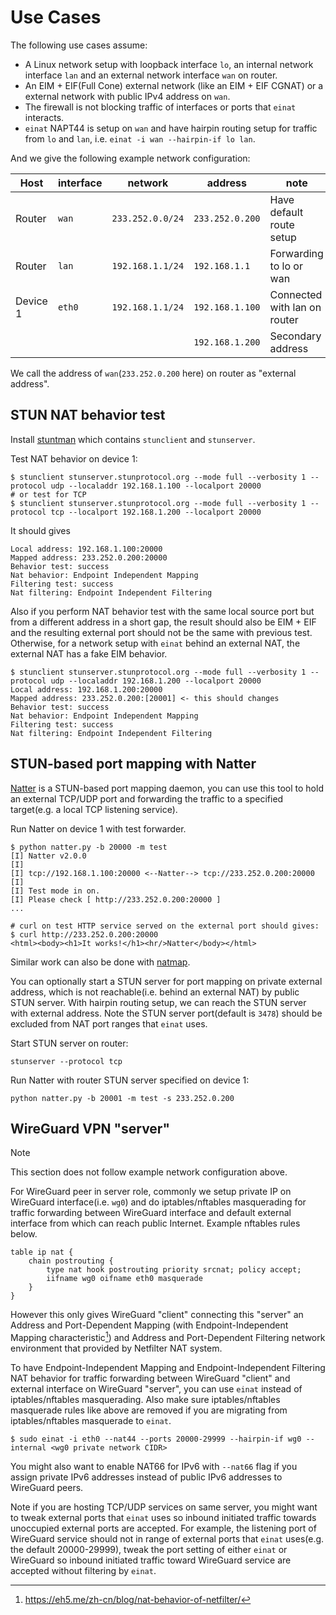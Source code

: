 # Use Cases

The following use cases assume:

-   A Linux network setup with loopback interface `lo`, an internal network interface `lan` and an external network interface `wan` on router.
-   An EIM + EIF(Full Cone) external network (like an EIM + EIF CGNAT) or a external network with public IPv4 address on `wan`.
-   The firewall is not blocking traffic of interfaces or ports that `einat` interacts.
-   `einat` NAPT44 is setup on `wan` and have hairpin routing setup for traffic from `lo` and `lan`, i.e. `einat -i wan --hairpin-if lo lan`.

And we give the following example network configuration:

| Host     | interface | network          | address         | note                         |
| -------- | --------- | ---------------- | --------------- | ---------------------------- |
| Router   | `wan`     | `233.252.0.0/24` | `233.252.0.200` | Have default route setup     |
| Router   | `lan`     | `192.168.1.1/24` | `192.168.1.1`   | Forwarding to lo or wan      |
| Device 1 | `eth0`    | `192.168.1.1/24` | `192.168.1.100` | Connected with lan on router |
|          |           |                  | `192.168.1.200` | Secondary address            |

We call the address of `wan`(`233.252.0.200` here) on router as "external address".

## STUN NAT behavior test

Install [stuntman](https://github.com/jselbie/stunserver) which contains `stunclient` and `stunserver`.

Test NAT behavior on device 1:

```shell
$ stunclient stunserver.stunprotocol.org --mode full --verbosity 1 --protocol udp --localaddr 192.168.1.100 --localport 20000
# or test for TCP
$ stunclient stunserver.stunprotocol.org --mode full --verbosity 1 --protocol tcp --localport 192.168.1.200 --localport 20000
```

It should gives

```
Local address: 192.168.1.100:20000
Mapped address: 233.252.0.200:20000
Behavior test: success
Nat behavior: Endpoint Independent Mapping
Filtering test: success
Nat filtering: Endpoint Independent Filtering
```

Also if you perform NAT behavior test with the same local source port but from a different address in a short gap, the result should also be EIM + EIF and the resulting external port should not be the same with previous test. Otherwise, for a network setup with `einat` behind an external NAT, the external NAT has a fake EIM behavior.

```shell
$ stunclient stunserver.stunprotocol.org --mode full --verbosity 1 --protocol udp --localaddr 192.168.1.200 --localport 20000
Local address: 192.168.1.200:20000
Mapped address: 233.252.0.200:[20001] <- this should changes
Behavior test: success
Nat behavior: Endpoint Independent Mapping
Filtering test: success
Nat filtering: Endpoint Independent Filtering
```

## STUN-based port mapping with Natter

[Natter](https://github.com/MikeWang000000/Natter) is a STUN-based port mapping daemon, you can use this tool to hold an external TCP/UDP port and forwarding the traffic to a specified target(e.g. a local TCP listening service).

Run Natter on device 1 with test forwarder.

```shell
$ python natter.py -b 20000 -m test
[I] Natter v2.0.0
[I]
[I] tcp://192.168.1.100:20000 <--Natter--> tcp://233.252.0.200:20000
[I]
[I] Test mode in on.
[I] Please check [ http://233.252.0.200:20000 ]
...

# curl on test HTTP service served on the external port should gives:
$ curl http://233.252.0.200:20000
<html><body><h1>It works!</h1><hr/>Natter</body></html>
```

Similar work can also be done with [natmap](https://github.com/heiher/natmap).

You can optionally start a STUN server for port mapping on private external address, which is not reachable(i.e. behind an external NAT) by public STUN server. With hairpin routing setup, we can reach the STUN server with external address. Note the STUN server port(default is `3478`) should be excluded from NAT port ranges that `einat` uses.

Start STUN server on router:

```shell
stunserver --protocol tcp
```

Run Natter with router STUN server specified on device 1:

```shell
python natter.py -b 20001 -m test -s 233.252.0.200
```

## WireGuard VPN "server"

> [!NOTE]
> This section does not follow example network configuration above.

For WireGuard peer in server role, commonly we setup private IP on WireGuard interface(i.e. `wg0`) and do iptables/nftables masquerading for traffic forwarding between WireGuard interface and default external interface from which can reach public Internet. Example nftables rules below.

```nft
table ip nat {
    chain postrouting {
        type nat hook postrouting priority srcnat; policy accept;
        iifname wg0 oifname eth0 masquerade
    }
}
```

However this only gives WireGuard "client" connecting this "server" an Address and Port-Dependent Mapping (with Endpoint-Independent Mapping characteristic[^netfilter-behavior]) and Address and Port-Dependent Filtering network environment that provided by Netfilter NAT system.

[^netfilter-behavior]: https://eh5.me/zh-cn/blog/nat-behavior-of-netfilter/

To have Endpoint-Independent Mapping and Endpoint-Independent Filtering NAT behavior for traffic forwarding between WireGuard "client" and external interface on WireGuard "server", you can use `einat` instead of iptables/nftables masquerading. Also make sure iptables/nftables masquerade rules like above are removed if you are migrating from iptables/nftables masquerade to `einat`.

```
$ sudo einat -i eth0 --nat44 --ports 20000-29999 --hairpin-if wg0 --internal <wg0 private network CIDR>
```

You might also want to enable NAT66 for IPv6 with `--nat66` flag if you assign private IPv6 addresses instead of public IPv6 addresses to WireGuard peers.

Note if you are hosting TCP/UDP services on same server, you might want to tweak external ports that `einat` uses so inbound initiated traffic towards unoccupied external ports are accepted. For example, the listening port of WireGuard service should not in range of external ports that `einat` uses(e.g. the default 20000-29999), tweak the port setting of either `einat` or WireGuard so inbound initiated traffic toward WireGuard service are accepted without filtering by `einat`.
